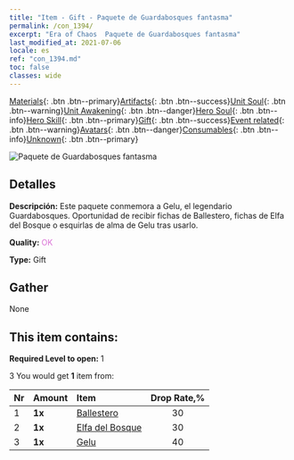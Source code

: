 ```yaml
---
title: "Item - Gift - Paquete de Guardabosques fantasma"
permalink: /con_1394/
excerpt: "Era of Chaos  Paquete de Guardabosques fantasma"
last_modified_at: 2021-07-06
locale: es
ref: "con_1394.md"
toc: false
classes: wide
---
```

 [Materials](/ItemsES/){: .btn .btn--primary}[Artifacts](/ItemsES/Artifacts/){: .btn .btn--success}[Unit Soul](/ItemsES/UnitSoul/){: .btn .btn--warning}[Unit Awakening](/ItemsES/UnitAwakening/){: .btn .btn--danger}[Hero Soul](/ItemsES/HeroSoul/){: .btn .btn--info}[Hero Skill](/ItemsES/HeroSkill/){: .btn .btn--primary}[Gift](/ItemsES/Gift/){: .btn .btn--success}[Event related](/ItemsES/Events/){: .btn .btn--warning}[Avatars](/ItemsES/Avatars/){: .btn .btn--danger}[Consumables](/ItemsES/Consumables/){: .btn .btn--info}[Unknown](/ItemsES/Unknown/){: .btn .btn--primary}

 ![Paquete de Guardabosques fantasma](/images/t/i_907008.png)

## Detalles
 **Descripción:** Este paquete conmemora a Gelu, el legendario Guardabosques. Oportunidad de recibir fichas de Ballestero, fichas de Elfa del Bosque o esquirlas de alma de Gelu tras usarlo.

 **Quality:** <span style="color: #DA70D6">OK</span>

 **Type:** Gift

## Gather

  None

## This item contains:

 **Required Level to open:** 1

 3 You would get **1** item  from:

  | Nr | Amount |     Item    | Drop Rate,% |
  |:---|:-------|:------------|:---------:|
  | 1 |  **1x** | [Ballestero](/ItemsES/unt_191/) | 30 | 
  | 2 |  **1x** | [Elfa del Bosque](/ItemsES/unt_201/) | 30 | 
  | 3 |  **1x** | [Gelu](/ItemsES/her_366/) | 40 | 
